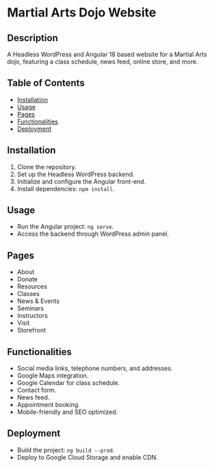# Martial Arts Dojo Website

## Description
A Headless WordPress and Angular 18 based website for a Martial Arts dojo, featuring a class schedule, news feed, online store, and more.

## Table of Contents
- [Installation](#installation)
- [Usage](#usage)
- [Pages](#pages)
- [Functionalities](#functionalities)
- [Deployment](#deployment)

## Installation
1. Clone the repository.
2. Set up the Headless WordPress backend.
3. Initialize and configure the Angular front-end.
4. Install dependencies: `npm install`.

## Usage
- Run the Angular project: `ng serve`.
- Access the backend through WordPress admin panel.

## Pages
- About
- Donate
- Resources
- Classes
- News & Events
- Seminars
- Instructors
- Visit
- Storefront

## Functionalities
- Social media links, telephone numbers, and addresses.
- Google Maps integration.
- Google Calendar for class schedule.
- Contact form.
- News feed.
- Appointment booking.
- Mobile-friendly and SEO optimized.

## Deployment
- Build the project: `ng build --prod`.
- Deploy to Google Cloud Storage and enable CDN.

